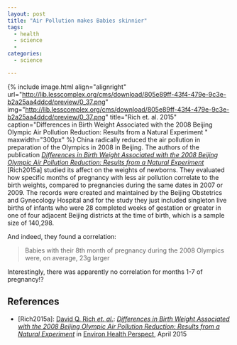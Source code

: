 ```yaml
---
layout: post
title: "Air Pollution makes Babies skinnier"
tags:
  - health
  - science
  - 
categories:
  - science

---
```

{% include image.html align="alignright" url="http://lib.lesscomplex.org/cms/download/805e89ff-43f4-479e-9c3e-b2a25aa4ddcd/preview/0_37.png" img="http://lib.lesscomplex.org/cms/download/805e89ff-43f4-479e-9c3e-b2a25aa4ddcd/preview/0_37.png" title="Rich et. al. 2015" caption="Differences in Birth Weight Associated with the 2008 Beijing Olympic Air Pollution Reduction: Results from a Natural Experiment " maxwidth="300px" %}
China radically reduced the air pollution in preparation of the Olympics in 2008 in Beijing.
The authors of the publication [*Differences in Birth Weight Associated with the 2008 Beijing Olympic Air Pollution Reduction: Results from a Natural Experiment*](http://lib.lesscomplex.org/cms/lib/view/rich2015a)  \[Rich2015a\] studied its affect on the weights of newborns. They evaluated how specific months of pregnancy with less air pollution correlate to the birth weights, compared to pregnancies during the same dates in 2007 or 2009. The records were created and maintained by the Beijing Obstetrics and Gynecology Hospital and for the study they just included singleton live births of infants who were 28 completed weeks of gestation or greater in one of four adjacent Beijing districts at the time of birth, which is a sample size of 140,298.


And indeed, they found a correlation:

> Babies with their 8th month of pregnancy during the 2008 Olympics were, on average, 23g larger

Interestingly, there was apparently no correlation for months 1-7 of pregnancy!?


## References

* \[Rich2015a\]: [David Q. Rich *et. al.*](http://lib.lesscomplex.org/cms/lib/authors/David%20Q.%20Rich): [*Differences in Birth Weight Associated with the 2008 Beijing Olympic Air Pollution Reduction: Results from a Natural Experiment*](http://lib.lesscomplex.org/cms/lib/view/rich2015a) in [Environ Health Perspect](http://lib.lesscomplex.org/cms/lib/publishers/Environ%20Health%20Perspect), April 2015